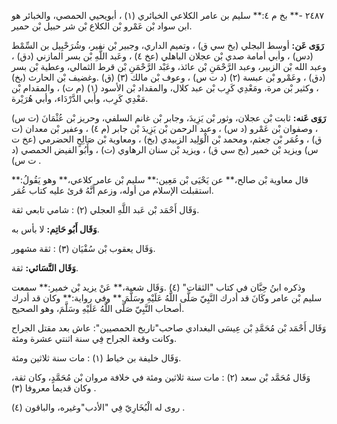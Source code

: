 ٢٤٨٧ -** بخ م ٤:** سليم بن عامر الكلاعي الخبائري (١) ، أبويحيي الحمصي، والخبائر هو ابن سواد بْن عَمْرو بْن الكلاع بْن شر حبيل بْن حمير.

**رَوَى عَن:** أوسط البجلي (بخ سي ق) ، وتميم الداري، وجبير بْن نفير، وشُرَحْبِيل بن السِّمْط (دس) ، وأبي أمامة صدي بْن عجلان الباهلي (عخ ٤) ، وعَبد اللَّهِ بْن بسر المازني (دق) ، وعبد الله بْن الزبير، وعبد الرَّحْمَنِ بْن عائذ، وعَبْد الرَّحْمَنِ بْن قرط الثمالي، وعطية بْن بسر (دق) ، وعَمْرو بْن عبسة (٢) (د ت س) ، وعوف بْن مالك (٣) (ق) .وغضيف بْن الحارث (بخ) ، وكثير بْن مرة، ومَعْدِي كَرِب بْن عبد كلال، والمقداد بْن الأسود (١) (م ت) ، والمقدام بْن مَعْدِي كَرِب، وأَبي الدَّرْدَاء، وأبي هُرَيْرة.

**رَوَى عَنه:** ثابت بْن عجلان، وثور بْن يَزِيدَ، وجابر بْن غانم السلفي، وحريز بْن عُثْمَانَ (ت س) ، وصفوان بْن عَمْرو (د س) ، وعبد الرحمن بْن يَزِيدَ بْن جابر (م ٤) ، وعفير بْن معدان (ت ق) ، وعُمَر بْن جعثم، ومحمد بْن الْوَلِيد الزبيدي (بخ) ، ومعاوية بْن صَالِحٍ الحضرمي (عخ ت س) ويزيد بْن خمير (بخ سي ق) ، ويزيد بْن سنان الرهاوي (ت) ، وأَبُو الفيض الحمصي (د ت س) .

قال معاوية بْن صالح،** عن يَحْيَى بْن مَعِين:** سليم بْن عامر كلاعي،** وهو يَقُولُ:** استقبلت الإسلام من أوله، وزعم أَنَّهُ قرئ عليه كتاب عُمَر.

وَقَال أَحْمَد بْن عَبد اللَّهِ العجلي (٢) : شامي تابعي ثقة.

**وَقَال أَبُو حَاتِم:** لا بأس به.

وَقَال يعقوب بْن سُفْيَان (٣) : ثقة مشهور.

**وَقَال النَّسَائي:** ثقة.

وذكره ابنُ حِبَّان في كتاب "الثقات" (٤) .وَقَال شعبة،** عَنْ يزيد بْن خمير:** سمعت سليم بْن عامر وكَانَ قد أدرك النَّبِيّ صَلَّى اللَّهُ عَلَيْهِ وسَلَّمَ.** وفي رواية:** وكان قد أدرك أصحاب النَّبِيّ صَلَّى اللَّهُ عَلَيْهِ وسَلَّمَ، وهو الصحيح.

وَقَال أَحْمَد بْن مُحَمَّدِ بْن عِيسَى البغدادي صاحب"تاريخ الحمصيين": عاش بعد مقتل الجراح وكانت وقعة الجراح فِي سنة اثنتي عشرة ومئة.

وَقَال خليفة بن خياط (١) : مات سنة ثلاثين ومئة.

وَقَال مُحَمَّد بْن سعد (٢) : مات سنة ثلاثين ومئة في خلافة مروان بْن مُحَمَّدٍ، وكان ثقة، وكان قديما معروفا (٣) .

روى له الْبُخَارِيّ فِي "الأدب"وغيره، والباقون (٤) .